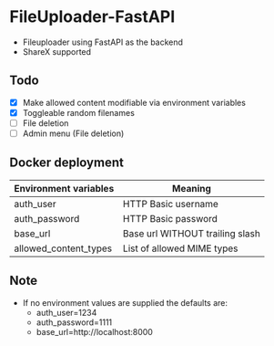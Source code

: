 # FileUploader-FastAPI

- Fileuploader using FastAPI as the backend
- ShareX supported

## Todo
- [x] Make allowed content modifiable via environment variables
- [x] Toggleable random filenames
- [ ] File deletion
- [ ] Admin menu (File deletion)

## Docker deployment

| Environment variables | Meaning |
|----------|---------| 
| auth_user  | HTTP Basic username |
| auth_password  | HTTP Basic password |
| base_url | Base url WITHOUT trailing slash |
| allowed_content_types | List of allowed MIME types |

## Note
- If no environment values are supplied the defaults are:
    - auth_user=1234
    - auth_password=1111
    - base_url=http://localhost:8000
